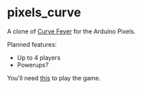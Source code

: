 # pixels_curve
A clone of [Curve Fever](http://curvefever.com/) for the Arduino Pixels. 

Planned features:
* Up to 4 players
* Powerups?

You'll need [this](https://github.com/HackerspaceBremen/pygame-ledpixels) to play the game.
